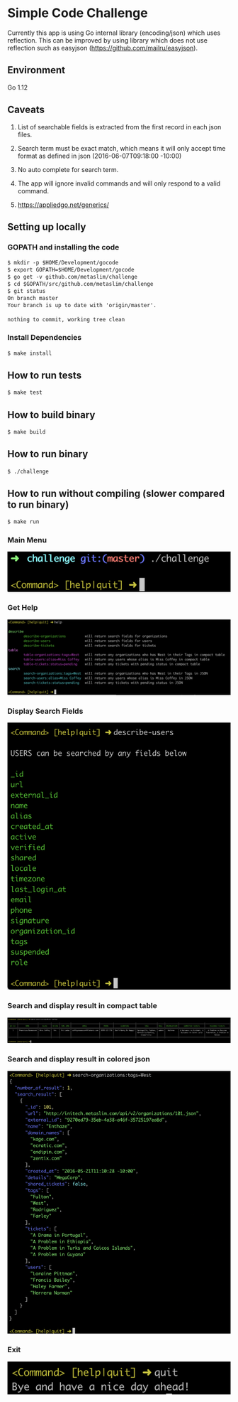 # Simple Code Challenge

Currently this app is using Go internal library (encoding/json) which uses reflection. This can be improved by using library which does not use reflection such as easyjson (https://github.com/mailru/easyjson). 

## Environment

Go 1.12

## Caveats

1. List of searchable fields is extracted from the first record in each json files.

2. Search term must be exact match, which means it will only accept time format as defined in json (2016-06-07T09:18:00 -10:00)

3. No auto complete for search term.

4. The app will ignore invalid commands and will only respond to a valid command.

5. https://appliedgo.net/generics/

## Setting up locally

### GOPATH and installing the code
```
$ mkdir -p $HOME/Development/gocode
$ export GOPATH=$HOME/Development/gocode
$ go get -v github.com/metaslim/challenge
$ cd $GOPATH/src/github.com/metaslim/challenge
$ git status
On branch master
Your branch is up to date with 'origin/master'.

nothing to commit, working tree clean
```

### Install Dependencies
```sh
$ make install
```

## How to run tests

```sh
$ make test

```

## How to build binary

```sh
$ make build
```

## How to run binary

```sh
$ ./challenge
```

## How to run without compiling (slower compared to run binary)

```sh
$ make run
```

### Main Menu
![Search menu](images/readme/color-menu.png)

### Get Help
![Help](images/readme/color-help.png)

### Display Search Fields
![Display search field](images/readme/color-field.png)

### Search and display result in compact table
![Display search result in compact table](images/readme/color-table.png)

### Search and display result in colored json
![Display search result in colored json](images/readme/color-json.png)

### Exit
![Quit](images/readme/color-quit.png)

